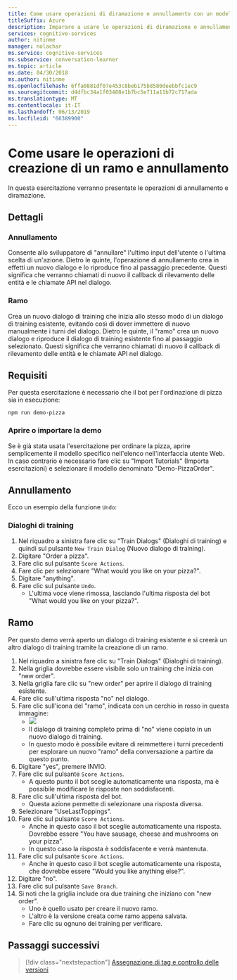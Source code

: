 ```yaml
---
title: Come usare operazioni di diramazione e annullamento con un modello di Conversation Learner - Servizi cognitivi Microsoft| Microsoft Docs
titleSuffix: Azure
description: Imparare a usare le operazioni di diramazione e annullamento con un modello di Conversation Learner.
services: cognitive-services
author: nitinme
manager: nolachar
ms.service: cognitive-services
ms.subservice: conversation-learner
ms.topic: article
ms.date: 04/30/2018
ms.author: nitinme
ms.openlocfilehash: 6ffa0881df07e453c8beb175b8580deebbfc1ec9
ms.sourcegitcommit: d4dfbc34a1f03488e1b7bc5e711a11b72c717ada
ms.translationtype: MT
ms.contentlocale: it-IT
ms.lasthandoff: 06/13/2019
ms.locfileid: "66389900"
---
```

# <a name="how-to-use-branching-and-undo-operations"></a>Come usare le operazioni di creazione di un ramo e annullamento
In questa esercitazione verranno presentate le operazioni di annullamento e diramazione.


## <a name="details"></a>Dettagli
### <a name="undo"></a>Annullamento
Consente allo sviluppatore di "annullare" l'ultimo input dell'utente o l'ultima scelta di un'azione. Dietro le quinte, l'operazione di annullamento crea in effetti un nuovo dialogo e lo riproduce fino al passaggio precedente.  Questi significa che verranno chiamati di nuovo il callback di rilevamento delle entità e le chiamate API nel dialogo.

### <a name="branch"></a>Ramo
Crea un nuovo dialogo di training che inizia allo stesso modo di un dialogo di training esistente, evitando così di dover immettere di nuovo manualmente i turni del dialogo. Dietro le quinte, il "ramo" crea un nuovo dialogo e riproduce il dialogo di training esistente fino al passaggio selezionato.  Questi significa che verranno chiamati di nuovo il callback di rilevamento delle entità e le chiamate API nel dialogo.


## <a name="requirements"></a>Requisiti
Per questa esercitazione è necessario che il bot per l'ordinazione di pizza sia in esecuzione:

    npm run demo-pizza

### <a name="open-or-import-the-demo"></a>Aprire o importare la demo

Se è già stata usata l'esercitazione per ordinare la pizza, aprire semplicemente il modello specifico nell'elenco nell'interfaccia utente Web. In caso contrario è necessario fare clic su "Import Tutorials" (Importa esercitazioni) e selezionare il modello denominato "Demo-PizzaOrder".

## <a name="undo"></a>Annullamento

Ecco un esempio della funzione `Undo`:

### <a name="training-dialogs"></a>Dialoghi di training
1. Nel riquadro a sinistra fare clic su "Train Dialogs" (Dialoghi di training) e quindi sul pulsante `New Train Dialog` (Nuovo dialogo di training).
2. Digitare "Order a pizza".
3. Fare clic sul pulsante `Score Actions`.
4. Fare clic per selezionare "What would you like on your pizza?".
5. Digitare "anything".
6. Fare clic sul pulsante `Undo`.
    - L'ultima voce viene rimossa, lasciando l'ultima risposta del bot "What would you like on your pizza?".

## <a name="branch"></a>Ramo

Per questo demo verrà aperto un dialogo di training esistente e si creerà un altro dialogo di training tramite la creazione di un ramo.

1. Nel riquadro a sinistra fare clic su "Train Dialogs" (Dialoghi di training).
2. Nella griglia dovrebbe essere visibile solo un training che inizia con "new order".
3. Nella griglia fare clic su "new order" per aprire il dialogo di training esistente.
4. Fare clic sull'ultima risposta "no" nel dialogo.
5. Fare clic sull'icona del "ramo", indicata con un cerchio in rosso in questa immagine:
    - ![](../media/tutorial15_branch.PNG)
    - Il dialogo di training completo prima di "no" viene copiato in un nuovo dialogo di training.
    - In questo modo è possibile evitare di reimmettere i turni precedenti per esplorare un nuovo "ramo" della conversazione a partire da questo punto.
6. Digitare "yes", premere INVIO.
7. Fare clic sul pulsante `Score Actions`.
    - A questo punto il bot sceglie automaticamente una risposta, ma è possibile modificare le risposte non soddisfacenti.
8. Fare clic sull'ultima risposta del bot.
    - Questa azione permette di selezionare una risposta diversa.
9. Selezionare "UseLastToppings".
10. Fare clic sul pulsante `Score Actions`.
    - Anche in questo caso il bot sceglie automaticamente una risposta. Dovrebbe essere "You have sausage, cheese and mushrooms on your pizza". 
    - In questo caso la risposta è soddisfacente e verrà mantenuta.
11. Fare clic sul pulsante `Score Actions`.
    - Anche in questo caso il bot sceglie automaticamente una risposta, che dovrebbe essere "Would you like anything else?".
12. Digitare "no".
13. Fare clic sul pulsante `Save Branch`.
14. Si noti che la griglia include ora due training che iniziano con "new order".
    - Uno è quello usato per creare il nuovo ramo.
    - L'altro è la versione creata come ramo appena salvata.
    - Fare clic su ognuno dei training per verificare.

## <a name="next-steps"></a>Passaggi successivi

> [!div class="nextstepaction"]
> [Assegnazione di tag e controllo delle versioni](./18-version-tag.md)
